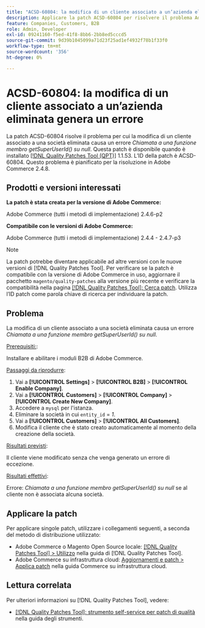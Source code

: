 ```yaml
---
title: "ACSD-60804: la modifica di un cliente associato a un’azienda eliminata genera un errore"
description: Applicare la patch ACSD-60804 per risolvere il problema Adobe Commerce, se la modifica di un cliente associato a una società eliminata causa un errore *Chiamata a una funzione membro getSuperUserId() su null*.
feature: Companies, Customers, B2B
role: Admin, Developer
exl-id: 09241160-f5ed-41f8-8bb6-2bb8ed5cccd5
source-git-commit: 9d39b1045099a71d23f25ad1ef4932f78b1f33f0
workflow-type: tm+mt
source-wordcount: '356'
ht-degree: 0%

---
```


# ACSD-60804: la modifica di un cliente associato a un’azienda eliminata genera un errore

La patch ACSD-60804 risolve il problema per cui la modifica di un cliente associato a una società eliminata causa un errore *Chiamata a una funzione membro getSuperUserId() su null*. Questa patch è disponibile quando è installato [[!DNL Quality Patches Tool (QPT)]](/help/tools/quality-patches-tool/quality-patches-tool-to-self-serve-quality-patches.md) 1.1.53. L’ID della patch è ACSD-60804. Questo problema è pianificato per la risoluzione in Adobe Commerce 2.4.8.

## Prodotti e versioni interessati

**La patch è stata creata per la versione di Adobe Commerce:**

Adobe Commerce (tutti i metodi di implementazione) 2.4.6-p2

**Compatibile con le versioni di Adobe Commerce:**

Adobe Commerce (tutti i metodi di implementazione) 2.4.4 - 2.4.7-p3

>[!NOTE]
>
>La patch potrebbe diventare applicabile ad altre versioni con le nuove versioni di [!DNL Quality Patches Tool]. Per verificare se la patch è compatibile con la versione di Adobe Commerce in uso, aggiornare il pacchetto `magento/quality-patches` alla versione più recente e verificare la compatibilità nella pagina [[!DNL Quality Patches Tool]: Cerca patch](https://experienceleague.adobe.com/tools/commerce-quality-patches/index.html). Utilizza l’ID patch come parola chiave di ricerca per individuare la patch.

## Problema

La modifica di un cliente associato a una società eliminata causa un errore *Chiamata a una funzione membro getSuperUserId() su null*.

<u>Prerequisiti:</u>:

Installare e abilitare i moduli B2B di Adobe Commerce.

<u>Passaggi da riprodurre</u>:

1. Vai a **[!UICONTROL Settings]** > **[!UICONTROL B2B]** > **[!UICONTROL Enable Company]**.
1. Vai a **[!UICONTROL Customers]** > **[!UICONTROL Company]** > **[!UICONTROL Create New Company]**.
1. Accedere a `mysql` per l&#39;istanza.
1. Eliminare la società in cui `entity_id` = *1*.
1. Vai a **[!UICONTROL Customers]** > **[!UICONTROL All Customers]**.
1. Modifica il cliente che è stato creato automaticamente al momento della creazione della società.

<u>Risultati previsti</u>:

Il cliente viene modificato senza che venga generato un errore di eccezione.

<u>Risultati effettivi</u>:

Errore: *Chiamata a una funzione membro getSuperUserId() su null* se al cliente non è associata alcuna società.

## Applicare la patch

Per applicare singole patch, utilizzare i collegamenti seguenti, a seconda del metodo di distribuzione utilizzato:

* Adobe Commerce o Magento Open Source locale: [[!DNL Quality Patches Tool] > Utilizzo](/help/tools/quality-patches-tool/usage.md) nella guida di [!DNL Quality Patches Tool].
* Adobe Commerce su infrastruttura cloud: [Aggiornamenti e patch > Applica patch](https://experienceleague.adobe.com/docs/commerce-cloud-service/user-guide/develop/upgrade/apply-patches.html) nella guida Commerce su infrastruttura cloud.

## Lettura correlata

Per ulteriori informazioni su [!DNL Quality Patches Tool], vedere:

* [[!DNL Quality Patches Tool]: strumento self-service per patch di qualità](/help/tools/quality-patches-tool/quality-patches-tool-to-self-serve-quality-patches.md) nella guida degli strumenti.
